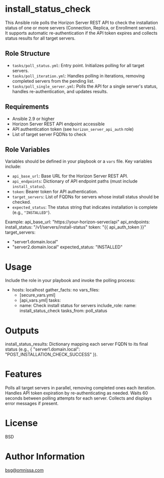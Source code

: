 install_status_check
===================

This Ansible role polls the Horizon Server REST API to check the installation status of one or more servers (Connection, Replica, or Enrollment servers). It supports automatic re-authentication if the API token expires and collects status results for all target servers.

Role Structure
--------------

- `tasks/poll_status.yml`: Entry point. Initializes polling for all target servers.
- `tasks/poll_iteration.yml`: Handles polling in iterations, removing completed servers from the pending list.
- `tasks/poll_single_server.yml`: Polls the API for a single server's status, handles re-authentication, and updates results.

Requirements
------------

- Ansible 2.9 or higher
- Horizon Server REST API endpoint accessible
- API authentication token (see `horizon_server_api_auth` role)
- List of target server FQDNs to check

Role Variables
--------------

Variables should be defined in your playbook or a `vars` file. Key variables include:

- `api_base_url`: Base URL for the Horizon Server REST API.
- `api_endpoints`: Dictionary of API endpoint paths (must include `install_status`).
- `token`: Bearer token for API authentication.
- `target_servers`: List of FQDNs for servers whose install status should be checked.
- `expected_status`: The status string that indicates installation is complete (e.g., `"INSTALLED"`).

Example:
api_base_url: "https://your-horizon-server/api"
api_endpoints:
  install_status: "/v1/servers/install-status"
token: "{{ api_auth_token }}"
target_servers:
  - "server1.domain.local"
  - "server2.domain.local"
expected_status: "INSTALLED"

Usage
======
Include the role in your playbook and invoke the polling process:
- hosts: localhost
  gather_facts: no
  vars_files:
    - [secure_vars.yml]
    - [api_vars.yml]
  tasks:
    - name: Check install status for servers
      include_role:
        name: install_status_check
        tasks_from: poll_status

Outputs
=======
install_status_results: Dictionary mapping each server FQDN to its final status (e.g., { "server1.domain.local": "POST_INSTALLATION_CHECK_SUCCESS" }).

Features
========
Polls all target servers in parallel, removing completed ones each iteration.
Handles API token expiration by re-authenticating as needed.
Waits 60 seconds between polling attempts for each server.
Collects and displays error messages if present.

License
=======
BSD

Author Information
==================
bsg@omnissa.com